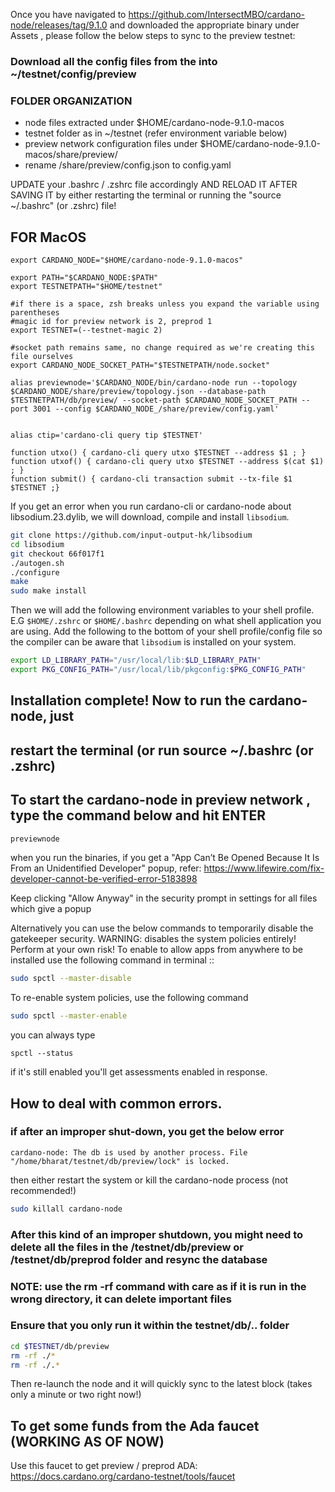 Once you have navigated to https://github.com/IntersectMBO/cardano-node/releases/tag/9.1.0 and downloaded the appropriate binary under Assets , please follow the below steps to sync to the preview testnet:

### Download all the config files from the  into ~/testnet/config/preview

### FOLDER ORGANIZATION
- node files extracted under $HOME/cardano-node-9.1.0-macos
- testnet folder as in  ~/testnet (refer environment variable below)
- preview network configuration files under $HOME/cardano-node-9.1.0-macos/share/preview/ 
- rename /share/preview/config.json to config.yaml



UPDATE your .bashrc / .zshrc file accordingly AND RELOAD IT AFTER SAVING IT by either restarting the terminal or running the "source ~/.bashrc" (or .zshrc) file!


## FOR MacOS
```
export CARDANO_NODE="$HOME/cardano-node-9.1.0-macos"

export PATH="$CARDANO_NODE:$PATH"
export TESTNETPATH="$HOME/testnet"

#if there is a space, zsh breaks unless you expand the variable using parentheses
#magic id for preview network is 2, preprod 1
export TESTNET=(--testnet-magic 2)

#socket path remains same, no change required as we're creating this file ourselves
export CARDANO_NODE_SOCKET_PATH="$TESTNETPATH/node.socket"

alias previewnode='$CARDANO_NODE/bin/cardano-node run --topology $CARDANO_NODE/share/preview/topology.json --database-path $TESTNETPATH/db/preview/ --socket-path $CARDANO_NODE_SOCKET_PATH --port 3001 --config $CARDANO_NODE_/share/preview/config.yaml'


alias ctip='cardano-cli query tip $TESTNET'

function utxo() { cardano-cli query utxo $TESTNET --address $1 ; }
function utxof() { cardano-cli query utxo $TESTNET --address $(cat $1) ; }
function submit() { cardano-cli transaction submit --tx-file $1 $TESTNET ;}

```

If you get an error when you run cardano-cli or cardano-node about libsodium.23.dylib, we will download, compile and install `libsodium`.

```bash
git clone https://github.com/input-output-hk/libsodium
cd libsodium
git checkout 66f017f1
./autogen.sh
./configure
make
sudo make install
```

Then we will add the following environment variables to your shell profile. E.G `$HOME/.zshrc` or `$HOME/.bashrc` depending on what shell application you are using. Add the following to the bottom of your shell profile/config file so the compiler can be aware that `libsodium` is installed on your system.

```bash
export LD_LIBRARY_PATH="/usr/local/lib:$LD_LIBRARY_PATH"
export PKG_CONFIG_PATH="/usr/local/lib/pkgconfig:$PKG_CONFIG_PATH"
```


## Installation complete! Now to run the cardano-node, just 
## restart the terminal (or run source ~/.bashrc (or .zshrc) 



## To start the cardano-node in preview network , type the command below and hit ENTER
```bash
previewnode
```

when you run the binaries, if you get a "App Can’t Be Opened Because It Is From an Unidentified Developer" popup, refer: https://www.lifewire.com/fix-developer-cannot-be-verified-error-5183898

Keep clicking "Allow Anyway" in the security prompt in settings for all files which give a popup

 Alternatively you can use the below commands to temporarily disable the gatekeeper security. 
WARNING:  disables the system policies entirely! Perform at your own risk! 
To enable to allow apps from anywhere to be installed use the following command in terminal ::
```bash
sudo spctl --master-disable
```
To re-enable system policies, use the following command
```bash
sudo spctl --master-enable
```

you can always type 
```
spctl --status
```
if it's still enabled you'll get assessments enabled in response.


## How to deal with common errors.
### if after an improper shut-down, you get the below error

```
cardano-node: The db is used by another process. File "/home/bharat/testnet/db/preview/lock" is locked.
```

then either restart the system or kill the cardano-node process (not recommended!)

```bash
sudo killall cardano-node
```

### After this kind of an improper shutdown, you might need to delete all the files in the /testnet/db/preview or /testnet/db/preprod folder and resync the database 

### NOTE: use the rm -rf command with care as if it is run in the wrong directory, it can delete important files
### Ensure that you only run it within the testnet/db/.. folder
```bash
cd $TESTNET/db/preview
rm -rf ./* 
rm -rf ./.*
```

Then re-launch the node and it will quickly sync to the latest block (takes only a minute or two right now!)



## To get some funds from the Ada faucet (WORKING AS OF NOW)
Use this faucet to get preview / preprod ADA: https://docs.cardano.org/cardano-testnet/tools/faucet
